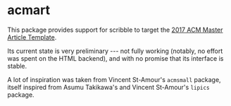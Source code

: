 acmart
======

This package provides support for scribble to target the
[2017 ACM Master Article Template](http://www.acm.org/publications/proceedings-template).

Its current state is very preliminary --- not fully working
(notably, no effort was spent on the HTML backend), and
with no promise that its interface is stable.

A lot of inspiration was taken from Vincent St-Amour's `acmsmall` package,
itself inspired from Asumu Takikawa's and Vincent St-Amour's `lipics` package.
